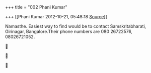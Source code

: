 +++
title = "002 Phani Kumar"

+++
[[Phani Kumar	2012-10-21, 05:48:18 [Source](https://groups.google.com/g/samskrita/c/Pg8LVTIbEX0)]]



Namasthe. Easiest way to find would be to contact Samskritabharati, Girinagar, Bangalore.Their phone numbers are 080 26722576, 08026721052.  
  







